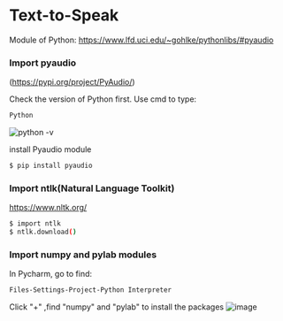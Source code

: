 # Text-to-Speak

Module of Python:
https://www.lfd.uci.edu/~gohlke/pythonlibs/#pyaudio

### Import pyaudio
(https://pypi.org/project/PyAudio/)

Check the version of Python first. Use cmd to type:
```sh
Python
```
![python -v](https://user-images.githubusercontent.com/90267793/145693138-6a5253f0-6ca7-4b0c-9ba6-52e3b057eacf.png)

install Pyaudio module
```sh
$ pip install pyaudio
```

### Import ntlk(Natural Language Toolkit)
https://www.nltk.org/

```sh
$ import ntlk
$ ntlk.download()
```

### Import numpy and pylab modules

In Pycharm, go to find:

```sh
Files-Settings-Project-Python Interpreter
```

Click "+" ,find "numpy" and "pylab" to install the packages
![image](https://user-images.githubusercontent.com/90267793/145693405-a017faec-236e-4282-adae-70419ef9e6fe.png)

